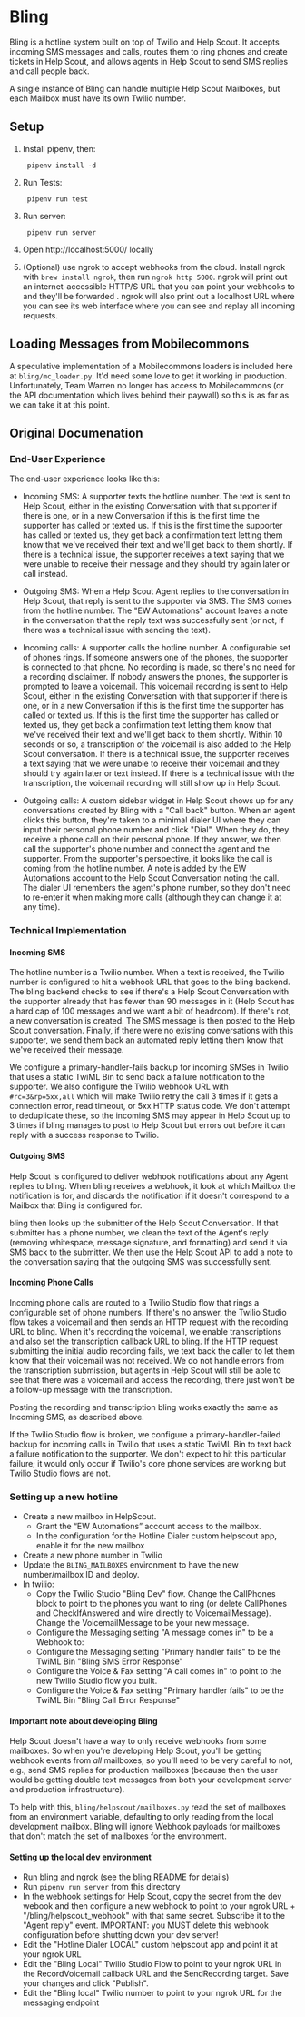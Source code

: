 # Bling

Bling is a hotline system built on top of Twilio and Help Scout. It accepts incoming SMS messages and calls, routes them to ring phones and create tickets in Help Scout, and allows agents in Help Scout to send SMS replies and call people back.

A single instance of Bling can handle multiple Help Scout Mailboxes, but each Mailbox must have its own Twilio number.

## Setup

1. Install pipenv, then:

        pipenv install -d

2. Run Tests:

        pipenv run test

3. Run server:

        pipenv run server

4. Open http://localhost:5000/ locally

5. (Optional) use ngrok to accept webhooks from the cloud. Install ngrok with `brew install ngrok`, then run `ngrok http 5000`. ngrok will print out an internet-accessible HTTP/S URL that you can point your webhooks to and they'll be forwarded . ngrok will also print out a localhost URL where you can see its web interface where you can see and replay all incoming requests.

## Loading Messages from Mobilecommons

A speculative implementation of a Mobilecommons loaders is included here at `bling/mc_loader.py`.  It'd need some love to get it working in production. Unfortunately, Team Warren no longer has access to Mobilecommons (or the API documentation which lives behind their paywall) so this is as far as we can take it at this point. 

## Original Documenation

### End-User Experience

The end-user experience looks like this:

- Incoming SMS: A supporter texts the hotline number. The text is sent to Help Scout, either in the existing Conversation with that supporter if there is one, or in a new Conversation if this is the first time the supporter has called or texted us. If this is the first time the supporter has called or texted us, they get back a confirmation text letting them know that we've received their text and we'll get back to them shortly. If there is a technical issue, the supporter receives a text saying that we were unable to receive their message and they should try again later or call instead.

- Outgoing SMS: When a Help Scout Agent replies to the conversation in Help Scout, that reply is sent to the supporter via SMS. The SMS comes from the hotline number. The "EW Automations" account leaves a note in the conversation that the reply text was successfully sent (or not, if there was a technical issue with sending the text).

- Incoming calls: A supporter calls the hotline number. A configurable set of phones rings. If someone answers one of the phones, the supporter is connected to that phone. No recording is made, so there's no need for a recording disclaimer. If nobody answers the phones, the supporter is prompted to leave a voicemail. This voicemail recording is sent to Help Scout, either in the existing Conversation with that supporter if there is one, or in a new Conversation if this is the first time the supporter has called or texted us. If this is the first time the supporter has called or texted us, they get back a confirmation text letting them know that we've received their text and we'll get back to them shortly. Within 10 seconds or so, a transcription of the voicemail is also added to the Help Scout conversation. If there is a technical issue, the supporter receives a text saying that we were unable to receive their voicemail and they should try again later or text instead. If there is a technical issue with the transcription, the voicemail recording will still show up in Help Scout.

- Outgoing calls: A custom sidebar widget in Help Scout shows up for any conversations created by Bling with a "Call back" button. When an agent clicks this button, they're taken to a minimal dialer UI where they can input their personal phone number and click "Dial". When they do, they receive a phone call on their personal phone. If they answer, we then call the supporter's phone number and connect the agent and the supporter. From the supporter's perspective, it looks like the call is coming from the hotline number. A note is added by the EW Automations account to the Help Scout Conversation noting the call. The dialer UI remembers the agent's phone number, so they don't need to re-enter it when making more calls (although they can change it at any time).

### Technical Implementation

#### Incoming SMS

The hotline number is a Twilio number. When a text is received, the Twilio number is configured to hit a webhook URL that goes to the bling backend. The bling backend checks to see if there's a Help Scout Conversation with the supporter already that has fewer than 90 messages in it (Help Scout has a hard cap of 100 messages and we want a bit of headroom). If there's not, a new conversation is created. The SMS message is then posted to the Help Scout conversation. Finally, if there were no existing conversations with this supporter, we send them back an automated reply letting them know that we've received their message.

We configure a primary-handler-fails backup for incoming SMSes in Twilio that uses a static TwiML Bin to send back a failure notification to the supporter. We also configure the Twilio webhook URL with `#rc=3&rp=5xx,all` which will make Twilio retry the call 3 times if it gets a connection error, read timeout, or 5xx HTTP status code. We don't attempt to deduplicate these, so the incoming SMS may appear in Help Scout up to 3 times if bling manages to post to Help Scout but errors out before it can reply with a success response to Twilio.

#### Outgoing SMS

Help Scout is configured to deliver webhook notifications about any Agent replies to bling. When bling receives a webhook, it look at which Mailbox the notification is for, and discards the notification if it doesn't correspond to a Mailbox that Bling is configured for.

bling then looks up the submitter of the Help Scout Conversation. If that submitter has a phone number, we clean the text of the Agent's reply (removing whitespace, message signature, and formatting) and send it via SMS back to the submitter. We then use the Help Scout API to add a note to the conversation saying that the outgoing SMS was successfully sent.

#### Incoming Phone Calls

Incoming phone calls are routed to a Twilio Studio flow that rings a configurable set of phone numbers. If there's no answer, the Twilio Studio flow takes a voicemail and then sends an HTTP request with the recording URL to bling. When it's recording the voicemail, we enable transcriptions and also set the transcription callback URL to bling. If the HTTP request submitting the initial audio recording fails, we text back the caller to let them know that their voicemail was not received. We do not handle errors from the transcription submission, but agents in Help Scout will still be able to see that there was a voicemail and access the recording, there just won't be a follow-up message with the transcription.

Posting the recording and transcription bling works exactly the same as Incoming SMS, as described above.

If the Twilio Studio flow is broken, we configure a primary-handler-failed backup for incoming calls in Twilio that uses a static TwiML Bin to text back a failure notification to the supporter. We don't expect to hit this particular failure; it would only occur if Twilio's core phone services are working but Twilio Studio flows are not.

### Setting up a new hotline

- Create a new mailbox in HelpScout.
    - Grant the “EW Automations” account access to the mailbox.
    - In the configuration for the Hotline Dialer custom helpscout app, enable it for the new mailbox
- Create a new phone number in Twilio
- Update the `BLING_MAILBOXES` environment to have the new number/mailbox ID and deploy.
-  In twilio:
    - Copy the Twilio Studio "Bling Dev" flow. Change the CallPhones block to point to the phones you want to ring (or delete CallPhones and CheckIfAnswered and wire directly to VoicemailMessage). Change the VoicemailMessage to be your new message.
    - Configure the Messaging setting "A message comes in" to be a Webhook to: <your endpoint>
    - Configure the Messaging setting "Primary handler fails" to be the TwiML Bin "Bling SMS Error Response"
    - Configure the Voice & Fax setting "A call comes in" to point to the new Twilio Studio flow you built.
    - Configure the Voice & Fax setting "Primary handler fails" to be the TwiML Bin "Bling Call Error Response"

#### Important note about developing Bling

Help Scout doesn't have a way to only receive webhooks from some mailboxes. So when you're
developing Help Scout, you'll be getting webhook events from *all* mailboxes, so you'll need to be very careful to not, e.g.,
send SMS replies for production mailboxes (because then the user would be getting double text messages from both your development
server and production infrastructure).

To help with this, `bling/helpscout/mailboxes.py` read the set of mailboxes from an environment variable, defaulting to only reading from the local development mailbox. Bling will ignore Webhook payloads for mailboxes that don't match the set of mailboxes for the environment.

#### Setting up the local dev environment

- Run bling and ngrok (see the bling README for details)
- Run `pipenv run server` from this directory
- In the webhook settings for Help Scout, copy the secret from the dev webook and then configure a new webhook to point to your ngrok URL + "/bling/helpscout_webhook" with that same secret. Subscribe it to the "Agent reply" event. IMPORTANT: you MUST delete this webhook configuration before shutting down your dev server!
- Edit the "Hotline Dialer LOCAL" custom helpscout app and point it at your ngrok URL
- Edit the "Bling Local" Twilio Studio Flow to point to your ngrok URL in the RecordVoicemail callback URL and the SendRecording target. Save your changes and click "Publish".
- Edit the "Bling local" Twilio number to point to your ngrok URL for the messaging endpoint
